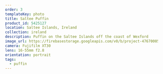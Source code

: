 ```yaml
---
order: 3
templateKey: photo
title: Saltee Puffin
product_id: 5425127
location: Saltee Islands, Ireland
collection: ireland
description: Puffin on the Saltee Islands off the coast of Wexford
image_url: https://firebasestorage.googleapis.com/v0/b/project-4767000521921178323.appspot.com/o/photography%2FSalteePuffin.jpg?alt=media&token=cf8a3692-5365-493e-a08c-7808f6d6b1d4
camera: Fujifilm XT30
lens: 16-55mm f2.8
orientation: portrait
tags:
  - puffin
---
```

